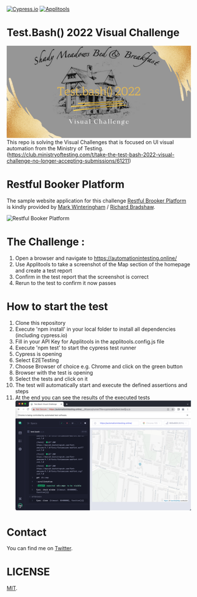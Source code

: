 [![Cypress.io](https://img.shields.io/badge/Tested%20with-Cypress-04C38E.svg)](https://www.cypress.io/) [![Applitools](https://img.shields.io/badge/Visual%20tests%20with-Applitools%20eyes-rgb)](https://eyes.applitools.com/app/test-results)

# Test.Bash() 2022 Visual Challenge

![testBash_Visual-Challange](./assets/testBash.png)
This repo is solving the Visual Challenges that is focused on UI visual automation from the Ministry of Testing. (https://club.ministryoftesting.com/t/take-the-test-bash-2022-visual-challenge-no-longer-accepting-submissions/61211)

# Restful Booker Platform

The sample website application for this challenge [Restful Brooker Platform](https://automationintesting.online/) is kindly provided by [Mark Winteringham](https://twitter.com/2bittester) / [Richard Bradshaw](https://twitter.com/FriendlyTester).

![Restful Booker Platform](./assets/ResfulBookingPlattform.gif)

# The Challenge :

1. Open a browser and navigate to https://automationintesting.online/
2. Use Applitools to take a screenshot of the Map section of the homepage and create a test report
3. Confirm in the test report that the screenshot is correct
4. Rerun to the test to confirm it now passes

# How to start the test

1. Clone this repository
2. Execute 'npm install' in your local folder to install all dependencies (including cypress.io)
3. Fill in your API Key for Applitools in the applitools.config.js file
4. Execute 'npm test' to start the cypress test runner
5. Cypress is opening
6. Select E2ETesting
7. Choose Browser of choice e.g. Chrome and click on the green button
8. Browser with the test is opening
9. Select the tests and click on it
10. The test will automatically start and execute the defined assertions and steps
11. At the end you can see the results of the executed tests
    ![Test is successful](./assets/TestSuccessful.jpg)

# Contact

You can find me on [Twitter](https://twitter.com/_ChristinePinto).

# LICENSE

[MIT](LICENSE).

